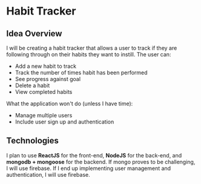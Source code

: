 # Habit Tracker

## Idea Overview

I will be creating a habit tracker that allows a user to track if they are following through on their habits they want to instill. The user can:

- Add a new habit to track
- Track the number of times habit has been performed
- See progress against goal
- Delete a habit
- View completed habits

What the application won't do (unless I have time):
- Manage multiple users
- Include user sign up and authentication

## Technologies

I plan to use **ReactJS** for the front-end, **NodeJS** for the back-end, and **mongodb + mongoose** for the backend. If mongo proves to be challenging, I will use firebase. If I end up implementing user management and authentication, I will use firebase.